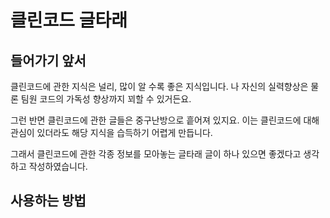 # 클린코드 글타래
## 들어가기 앞서
클린코드에 관한 지식은 널리, 많이 알 수록 좋은 지식입니다. 나 자신의 실력향상은 물론 팀원 코드의 가독성 향상까지 꾀할 수 있거든요.

그런 반면 클린코드에 관한 글들은 중구난방으로 흩어져 있지요. 이는 클린코드에 대해 관심이 있더라도 해당 지식을 습득하기 어렵게 만듭니다.

그래서 클린코드에 관한 각종 정보를 모아놓는 글타래 글이 하나 있으면 좋겠다고 생각하고 작성하였습니다.

## 사용하는 방법
